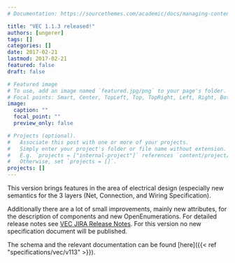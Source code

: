 ```yaml
---
# Documentation: https://sourcethemes.com/academic/docs/managing-content/

title: "VEC 1.1.3 released!"
authors: [ungerer]
tags: []
categories: []
date: 2017-02-21
lastmod: 2017-02-21
featured: false
draft: false

# Featured image
# To use, add an image named `featured.jpg/png` to your page's folder.
# Focal points: Smart, Center, TopLeft, Top, TopRight, Left, Right, BottomLeft, Bottom, BottomRight.
image:
  caption: ""
  focal_point: ""
  preview_only: false

# Projects (optional).
#   Associate this post with one or more of your projects.
#   Simply enter your project's folder or file name without extension.
#   E.g. `projects = ["internal-project"]` references `content/project/deep-learning/index.md`.
#   Otherwise, set `projects = []`.
projects: []
---
```

This version brings features in the area of electrical design (especially new semantics for the 3 layers (Net, Connection, and Wiring Specification). 
<!--more-->
Additionally there are a lot of small improvements, mainly new attributes, for the description of components and new OpenEnumerations. 
For detailed release notes see [VEC JIRA Release Notes](https://track.prostep.com/jira/secure/ReleaseNote.jspa?projectId######10550&version36170). 
For this version no new specification document will be published. 

The schema and the relevant documentation can be found [here]({{< ref "specifications/vec/v113" >}}).

